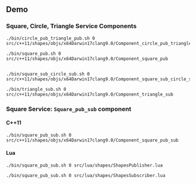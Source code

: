 ## Demo
  
### Square, Circle, Triangle Service Components

	./bin/circle_pub_triangle_pub.sh 0 src/c++11/shapes/objs/x64Darwin17clang9.0/Component_circle_pub_triangle_pub
	
	./bin/square_pub.sh 0 src/c++11/shapes/objs/x64Darwin17clang9.0/Component_square_pub
	
	
	./bin/square_sub_circle_sub.sh 0 src/c++11/shapes/objs/x64Darwin17clang9.0/Component_square_sub_circle_sub
	
	./bin/triangle_sub.sh 0 src/c++11/shapes/objs/x64Darwin17clang9.0/Component_triangle_sub


### Square Service: `Square_pub_sub` component

#### C++11

	./bin/square_pub_sub.sh 0 src/c++11/shapes/objs/x64Darwin17clang9.0/Component_square_pub_sub

#### Lua

	./bin/square_pub_sub.sh 0 src/lua/shapes/ShapesPublisher.lua 

	./bin/square_pub_sub.sh 0 src/lua/shapes/ShapesSubscriber.lua 

